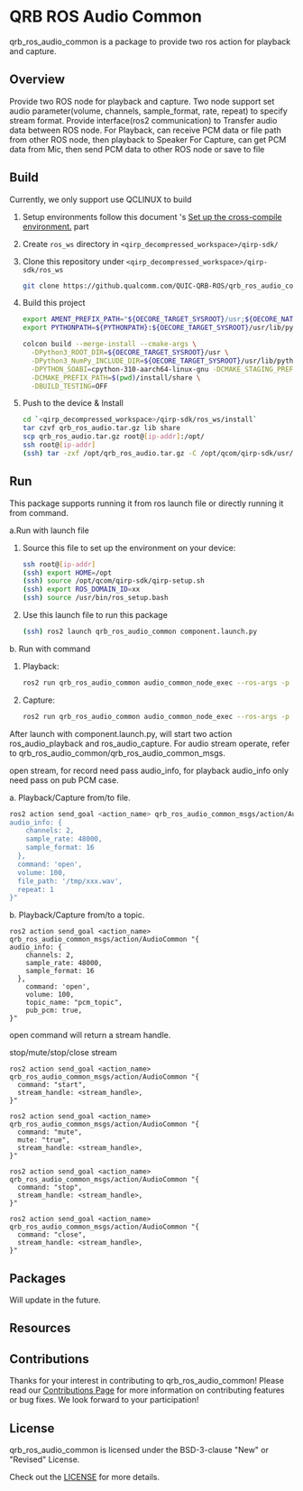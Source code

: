 # QRB ROS Audio Common

qrb_ros_audio_common is a package to provide two ros action for playback and capture.

## Overview

Provide two ROS node for playback and capture.
Two node support set audio parameter(volume, channels, sample_format, rate, repeat) to specify stream format.
Provide interface(ros2 communication) to Transfer audio data between ROS node.
For Playback, can receive PCM data or file path from other ROS node, then playback to Speaker 
For Capture, can get PCM data from Mic, then send PCM data to other ROS node or save to file

## Build

Currently, we only support use QCLINUX to build

1. Setup environments follow this document 's [Set up the cross-compile environment.](https://docs.qualcomm.com/bundle/publicresource/topics/80-65220-2/develop-your-first-application_6.html?product=1601111740013072&facet=Qualcomm%20Intelligent%20Robotics%20(QIRP)%20Product%20SDK&state=releasecandidate) part

2. Create `ros_ws` directory in `<qirp_decompressed_workspace>/qirp-sdk/`

3. Clone this repository under `<qirp_decompressed_workspace>/qirp-sdk/ros_ws`
     ```bash
     git clone https://github.qualcomm.com/QUIC-QRB-ROS/qrb_ros_audio_common.git
     ```
4. Build this project
     ```bash
     export AMENT_PREFIX_PATH="${OECORE_TARGET_SYSROOT}/usr;${OECORE_NATIVE_SYSROOT}/usr"
     export PYTHONPATH=${PYTHONPATH}:${OECORE_TARGET_SYSROOT}/usr/lib/python3.10/site-packages

     colcon build --merge-install --cmake-args \
       -DPython3_ROOT_DIR=${OECORE_TARGET_SYSROOT}/usr \
       -DPython3_NumPy_INCLUDE_DIR=${OECORE_TARGET_SYSROOT}/usr/lib/python3.10/site-packages/numpy/core/include \
       -DPYTHON_SOABI=cpython-310-aarch64-linux-gnu -DCMAKE_STAGING_PREFIX=$(pwd)/install \
       -DCMAKE_PREFIX_PATH=$(pwd)/install/share \
       -DBUILD_TESTING=OFF
     ```
5. Push to the device & Install
     ```bash
     cd `<qirp_decompressed_workspace>/qirp-sdk/ros_ws/install`
     tar czvf qrb_ros_audio.tar.gz lib share
     scp qrb_ros_audio.tar.gz root@[ip-addr]:/opt/
     ssh root@[ip-addr]
     (ssh) tar -zxf /opt/qrb_ros_audio.tar.gz -C /opt/qcom/qirp-sdk/usr/
     ```

## Run

This package supports running it from ros launch file or directly running it from command.

a.Run with launch file

1. Source this file to set up the environment on your device:
    ```bash
    ssh root@[ip-addr]
    (ssh) export HOME=/opt
    (ssh) source /opt/qcom/qirp-sdk/qirp-setup.sh
    (ssh) export ROS_DOMAIN_ID=xx
    (ssh) source /usr/bin/ros_setup.bash
    ```

2. Use this launch file to run this package
    ```bash
    (ssh) ros2 launch qrb_ros_audio_common component.launch.py
    ```

b. Run with command
1. Playback:
    ```bash
    ros2 run qrb_ros_audio_common audio_common_node_exec --ros-args -p Stream_type:="playback" -p action_name:="ros_audio_playback" -p topic_name:="ros_audio_data"
    ```

2. Capture:
    ```bash
    ros2 run qrb_ros_audio_common audio_common_node_exec --ros-args -p Stream_type:="capture" -p action_name:="ros_audio_capture" -p topic_name:="ros_audio_data"
    ```
After launch with component.launch.py, will start two action ros_audio_playback and ros_audio_capture.
For audio stream operate, refer to qrb_ros_audio_common/qrb_ros_audio_common_msgs.

open stream, for record need pass audio_info, for playback audio_info only need pass on pub PCM case.

a. Playback/Capture from/to file.
```bash
ros2 action send_goal <action_name> qrb_ros_audio_common_msgs/action/AudioCommon "{
audio_info: {
    channels: 2,
    sample_rate: 48000,
    sample_format: 16
  },
  command: 'open',
  volume: 100,
  file_path: '/tmp/xxx.wav',
  repeat: 1
}"
```
b. Playback/Capture from/to a topic.
```
ros2 action send_goal <action_name> qrb_ros_audio_common_msgs/action/AudioCommon "{
audio_info: {
    channels: 2,
    sample_rate: 48000,
    sample_format: 16
  },
    command: 'open',
    volume: 100,
    topic_name: "pcm_topic",
    pub_pcm: true,
}"
```
open command will return a stream handle.

stop/mute/stop/close stream
```
ros2 action send_goal <action_name> qrb_ros_audio_common_msgs/action/AudioCommon "{
  command: "start",
  stream_handle: <stream_handle>,
}"

ros2 action send_goal <action_name> qrb_ros_audio_common_msgs/action/AudioCommon "{
  command: "mute",
  mute: "true",
  stream_handle: <stream_handle>,
}"

ros2 action send_goal <action_name> qrb_ros_audio_common_msgs/action/AudioCommon "{
  command: "stop",
  stream_handle: <stream_handle>,
}"

ros2 action send_goal <action_name> qrb_ros_audio_common_msgs/action/AudioCommon "{
  command: "close",
  stream_handle: <stream_handle>,
}"
```

## Packages

Will update in the future.

## Resources


## Contributions

Thanks for your interest in contributing to qrb_ros_audio_common! Please read our [Contributions Page](CONTRIBUTING.md) for more information on contributing features or bug fixes. We look forward to your participation!

## License

qrb_ros_audio_common is licensed under the BSD-3-clause "New" or "Revised" License. 

Check out the [LICENSE](LICENSE) for more details.
